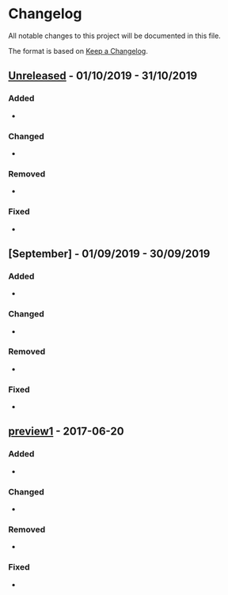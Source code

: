 # Changelog
All notable changes to this project will be documented in this file.

The format is based on [Keep a Changelog](https://keepachangelog.com/en/1.0.0/).

## [Unreleased] - 01/10/2019 - 31/10/2019
### Added
- 

### Changed
- 

### Removed
- 

### Fixed
- 


## [September] - 01/09/2019 - 30/09/2019
### Added
- 

### Changed
- 

### Removed
- 

### Fixed
- 


## [preview1] - 2017-06-20
### Added
- 

### Changed
- 

### Removed
- 

### Fixed
- 




[Unreleased]: https://github.com/olivierlacan/keep-a-changelog/compare/v1.0.0...HEAD
[preview1]: https://github.com/olivierlacan/keep-a-changelog/compare/v0.3.0...v1.0.0

